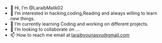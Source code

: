 - 👋 Hi, I’m @LaraibMalik02
- 👀 I’m interested in hacking,coding,Reading and always willing to learn new things.
- 🌱 I’m currently learning Coding and working on different projects.
- 💞️ I’m looking to collaborate on ...
- 📫 How to reach me email at:laraibyounasvu@gmail.com

<!---
LaraibMalik02/LaraibMalik02 is a ✨ special ✨ repository because its `README.md` (this file) appears on your GitHub profile.
You can click the Preview link to take a look at your changes.
--->
